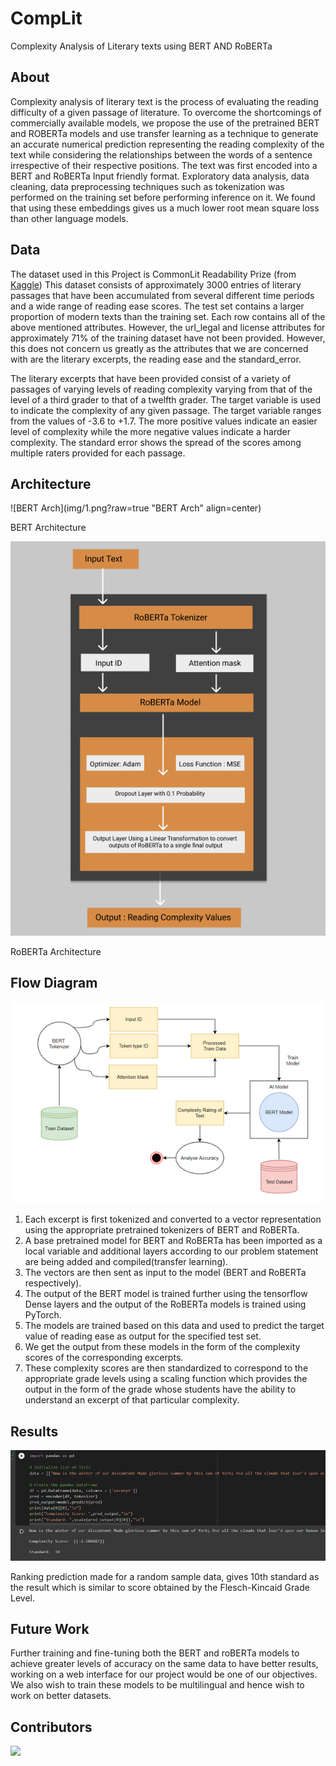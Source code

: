 # CompLit
Complexity Analysis of Literary texts using BERT AND RoBERTa
 
## About
Complexity analysis of literary text is the process of evaluating the reading difficulty of a given passage of literature. To overcome the shortcomings of commercially available models, we propose the use of the pretrained BERT and ROBERTa models and use transfer learning as a technique to generate an accurate numerical prediction representing the reading complexity of the text while considering the relationships between the words of a sentence irrespective of their respective positions. The text was first encoded into a BERT and RoBERTa Input friendly format. Exploratory data analysis, data cleaning, data preprocessing techniques such as tokenization was performed on the training set before performing inference on it. We found that using these embeddings gives us a much lower root mean square loss than other language models. 

##  Data
The dataset used in this Project is CommonLit Readability Prize (from [Kaggle](https://www.kaggle.com/c/commonlitreadabilityprize/data))
This dataset consists of approximately 3000 entries of literary passages that have been accumulated from several different time periods and a wide range of reading ease scores. The test set contains a larger proportion of modern texts than the training set. Each row contains all of the above mentioned attributes. However, the url_legal and license attributes for approximately 71% of the training dataset have not been provided. However, this does not concern us greatly as the attributes that we are concerned with are the literary excerpts, the reading ease and the standard_error.

The literary excerpts that have been provided consist of a variety of passages of varying levels of reading complexity varying from that of the level of a third grader to that of a twelfth grader. The target variable is used to indicate the complexity of any given passage. The target variable ranges from the values of -3.6 to +1.7. The more positive values indicate an easier level of complexity while the more negative values indicate a harder complexity. The standard error shows the spread of the scores among multiple raters provided for each passage.

## Architecture
![BERT Arch](img/1.png?raw=true "BERT Arch" align=center)

BERT Architecture

![RoBERTa Arch](img/2.png?raw=true "RoBERTa Arch" )

RoBERTa Architecture
## Flow Diagram

![Flow](img/3.png?raw=true "Flow" )

1. Each excerpt is first tokenized and converted to a vector representation using the appropriate pretrained tokenizers of BERT and RoBERTa.
2. A base pretrained model for BERT and RoBERTa has been imported as a local variable and additional layers according to our problem statement are being added and compiled(transfer learning).
3. The vectors are then sent as input to the model (BERT and RoBERTa respectively). 
4. The output of the BERT model is trained further using the tensorflow Dense layers and the output of the RoBERTa models is trained using PyTorch.
5. The models are trained based on this data and used to predict the target value of reading ease as output for the specified test set.
6. We get the output from these models in the form of the complexity scores of the corresponding excerpts.
7. These complexity scores are then standardized to correspond to the appropriate grade levels using a scaling function which provides the output in the form of the grade whose students have the ability to understand an excerpt of that particular complexity.

## Results

![Results](img/4.png?raw=true "Results")

Ranking prediction made for a random sample data, gives 10th standard as  the result which is similar to score obtained by the Flesch-Kincaid Grade Level. 

## Future Work
Further training and fine-tuning both the BERT and roBERTa models to achieve greater levels of accuracy on the same data to have better results, working on a web interface for our project would be one of our objectives. We also wish to train these models to be multilingual and hence wish to work on better datasets.

## Contributors 
<a href="https://github.com/avats101/CompLit/graphs/contributors">
  <img src="https://contrib.rocks/image?repo=avats101/CompLit" />
</a>
